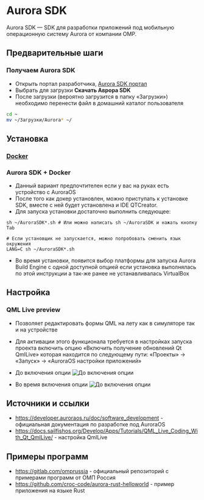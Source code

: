 # Aurora SDK

Aurora SDK — SDK для разработки приложений под мобильную операционную систему Aurora от компании OMP.

## Предварительные шаги

### Получаем Aurora SDK

- Открыть портал разработчика, [Aurora SDK портал](https://developer.auroraos.ru/#tree)
- Выбрать для загрузки **Скачать Аврора SDK**
- После загрузки (вероятно загрузится в папку «Загрузки») необходимо перенести файл в домашний каталог пользователя

```zsh
cd ~
mv ~/Загрузки/Aurora* ~/
```

## Установка

### [Docker](/apps/docker/)

### Aurora SDK + Docker

- Данный вариант предпочтителен если у вас на руках есть устройство с AuroraOS
- После того как докер установлен, можно приступать к установке SDK, вместе с ней будет установлена и IDE QTCreator.
- Для запуска установки достаточно выполнить следующее:

```shell
sh ~/AuroraSDK*.sh # Или можно написать sh ~/AuroraSDK и нажать кнопку Tab

# Если установщик не запускается, можно попробовать сменить язык окружения
LANG=C sh ~/AuroraSDK*.sh
```

- Во время установки, появится выбор платформы для запуска Aurora Build Engine с одной доступной опцией если установка выполнялась по этой инструкции а так-же ранее не устанавливалась VirtualBox

## Настройка

### QML Live preview

- Позволяет редактировать формы QML на лету как в симуляторе так и на устройстве
- Для активации этого функционала требуется в настройках запуска проекта включить опцию «Включить получение обновлений Qt QmlLive» которая находится по следующему пути: «Проекты» -> «Запуск» -> «AuroraOS настройки приложений»

- До включения опции
  ![До включения опции](/aurora-sdk/qt-qml-live-1.png)

- Во время включения опции
  ![До включения опции](/aurora-sdk/qt-qml-live-2.png)

## Источники и ссылки

- <https://developer.auroraos.ru/doc/software_development> - официальная документация по разработке под AuroraOS
- <https://docs.sailfishos.org/Develop/Apps/Tutorials/QML_Live_Coding_With_Qt_QmlLive/> - настройка QmlLive

## Примеры программ

- <https://gitlab.com/omprussia> - официальный репозиторий с примерами программ от ОМП Россия
- <https://github.com/croc-code/aurora-rust-helloworld> - пример приложения на языке Rust

